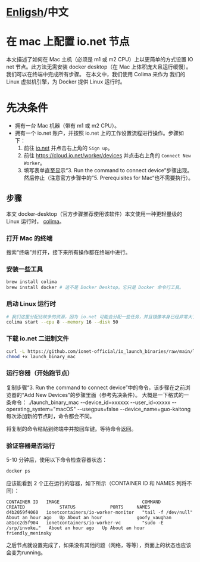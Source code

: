 # [Enligsh](./README.md)/中文

# 在 mac 上配置 io.net 节点

本文描述了如何在 Mac 主机（必须是 m1 或 m2 CPU）上以更简单的方式设置 IO net 节点。此方法无需安装 docker desktop（在 Mac 上体积庞大且运行缓慢）。我们可以在终端中完成所有步骤。
在本文中，我们使用 Colima 来作为 我们的 Linux 虚拟机引擎，为 Docker 提供 Linux 运行时。

# 先决条件
 - 拥有一台 Mac 机器（带有 m1 或 m2 CPU）。
 - 拥有一个 io.net 账户，并按照 io.net 上的工作设置流程进行操作。步骤如下：
    1. 前往 [io.net](https://io.net/) 并点击右上角的 `Sign up`。
    2. 前往 https://cloud.io.net/worker/devices 并点击右上角的 `Connect New Worker`。
    3. 填写表单直至显示“3. Run the command to connect device”步骤出现。然后停止（注意官方步骤中的”5. Prerequisites for Mac“也不需要执行）。

## 步骤
本文 docker-desktop（官方步骤推荐使用该软件）本文使用一种更轻量级的 Linux 运行时， [colima](https://github.com/abiosoft/colima)。

### 打开 Mac 的终端
搜索“终端”并打开，接下来所有操作都在终端中进行。

### 安装一些工具
```bash
brew install colima
brew install docker # 这不是 Docker Desktop。它只是 Docker 命令行工具。
```

### 启动 Linux 运行时
```bash 
# 我们这里分配比较多的资源，因为 io.net 可能会分配一些任务，并且镜像本身已经非常大了
colima start --cpu 8 --memory 16 --disk 50
```

### 下载 io.net 二进制文件
```bash
curl -L https://github.com/ionet-official/io_launch_binaries/raw/main/launch_binary_mac -o launch_binary_mac
chmod +x launch_binary_mac
```

### 运行容器（开始跑节点）
复制步骤“3. Run the command to connect device”中的命令，该步骤在之前浏览器的“Add New Devices”的步骤里面（参考先决条件）。
大概是一下格式的一条命令：
./launch_binary_mac --device_id=xxxxxx --user_id=xxxxx --operating_system="macOS" --usegpus=false --device_name=guo-kaitong
每次添加新的节点时，命令都会不同。

将复制的命令粘贴到终端中并按回车键。等待命令返回。

### 验证容器是否运行
5-10 分钟后，使用以下命令检查容器状态：
```bash
docker ps
```
应该能看到 2 个正在运行的容器，如下所示（CONTAINER ID 和 NAMES 列将不同）：
```
CONTAINER ID   IMAGE                               COMMAND                  CREATED             STATUS             PORTS     NAMES
d4b2059f4060   ionetcontainers/io-worker-monitor   "tail -f /dev/null"      About an hour ago   Up About an hour             goofy_vaughan
a81cc2d5f904   ionetcontainers/io-worker-vc        "sudo -E /srp/invoke…"   About an hour ago   Up About an hour             friendly_meninsky
```
之后节点就设置完成了，如果没有其他问题（网络，等等），页面上的状态也应该会变为running。
